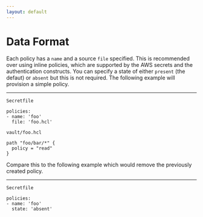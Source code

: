 ```yaml
---
layout: default
---
```


# Data Format

Each policy has a `name` and a source `file` specified. This is recommended over using inline policies, which are supported by the AWS secrets and the authentication constructs. You can specify a state of either `present` (the defaut) or `absent` but this is not required. The following example will provision a simple policy.

----
`Secretfile`

```
policies:
- name: 'foo'
  file: 'foo.hcl'
```

`vault/foo.hcl`

```
path "foo/bar/*" {
  policy = "read"
}
```

Compare this to the following example which would remove the previously created policy.

----
`Secretfile`

```
policies:
- name: 'foo'
  state: 'absent'
```
